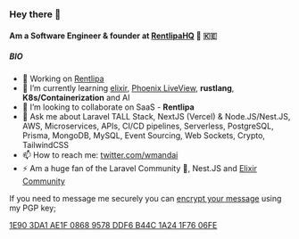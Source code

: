 ### Hey there 👋

#### Am a Software Engineer & founder at [RentlipaHQ](https://rentlipa.com) 🚀 🇰🇪

##### BIO

- 🔭 Working on [Rentlipa](https://app.rentlipa.com)
- 🌱 I’m currently learning [elixir](https://elixir-lang.org), [Phoenix LiveView](https://www.phoenixframework.org), **rustlang**, **K8s/Containerization** and AI
- 👯 I’m looking to collaborate on SaaS - **Rentlipa**
- 💬 Ask me about Laravel TALL Stack, NextJS (Vercel) & Node.JS/Nest.JS, AWS, Microservices, APIs, CI/CD pipelines, Serverless, PostgreSQL, Prisma, MongoDB, MySQL, Event Sourcing, Web Sockets, Crypto, TailwindCSS
- 📫 How to reach me: [twitter.com/wmandai](https://twitter.com/wmandai)
- ⚡ Am a huge fan of the Laravel Community 🚀, Nest.JS and [Elixir Community](https://elixirforum.com/c/phoenix-forum/20)

If you need to message me securely you can [encrypt your message](https://www.gnupg.org/gph/en/manual/x110.html) using my PGP key;  

[1E90 3DA1 AE1F 0868 9578 DDF6 B44C 1A24 1F76 06FE](https://keybase.io/wmandai/pgp_keys.asc?fingerprint=1e903da1ae1f08689578ddf6b44c1a241f7606fe)

